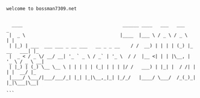 ```
welcome to bossman7309.net


  ____                                     ______ ____   ___   ___             _   
 |  _ \                                   |____  |___ \ / _ \ / _ \           | |  
 | |_) | ___  ___ ___ _ __ ___   __ _ _ __    / /  __) | | | | (_) |_ __   ___| |_ 
 |  _ < / _ \/ __/ __| '_ ` _ \ / _` | '_ \  / /  |__ <| | | |\__, | '_ \ / _ \ __|
 | |_) | (_) \__ \__ \ | | | | | (_| | | | |/ /   ___) | |_| |  / /| | | |  __/ |_ 
 |____/ \___/|___/___/_| |_| |_|\__,_|_| |_/_/   |____/ \___/  /_(_)_| |_|\___|\__|
                                                                                   ```
                                                                                   
